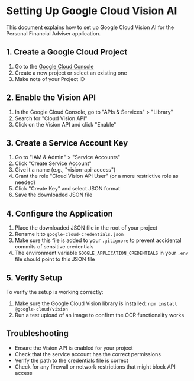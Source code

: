 # Setting Up Google Cloud Vision AI

This document explains how to set up Google Cloud Vision AI for the Personal Financial Adviser application.

## 1. Create a Google Cloud Project

1. Go to the [Google Cloud Console](https://console.cloud.google.com/)
2. Create a new project or select an existing one
3. Make note of your Project ID

## 2. Enable the Vision API

1. In the Google Cloud Console, go to "APIs & Services" > "Library"
2. Search for "Cloud Vision API"
3. Click on the Vision API and click "Enable"

## 3. Create a Service Account Key

1. Go to "IAM & Admin" > "Service Accounts"
2. Click "Create Service Account"
3. Give it a name (e.g., "vision-api-access")
4. Grant the role "Cloud Vision API User" (or a more restrictive role as needed)
5. Click "Create Key" and select JSON format
6. Save the downloaded JSON file

## 4. Configure the Application

1. Place the downloaded JSON file in the root of your project
2. Rename it to `google-cloud-credentials.json`
3. Make sure this file is added to your `.gitignore` to prevent accidental commits of sensitive credentials
4. The environment variable `GOOGLE_APPLICATION_CREDENTIALS` in your `.env` file should point to this JSON file

## 5. Verify Setup

To verify the setup is working correctly:

1. Make sure the Google Cloud Vision library is installed: `npm install @google-cloud/vision`
2. Run a test upload of an image to confirm the OCR functionality works

## Troubleshooting

- Ensure the Vision API is enabled for your project
- Check that the service account has the correct permissions
- Verify the path to the credentials file is correct
- Check for any firewall or network restrictions that might block API access
